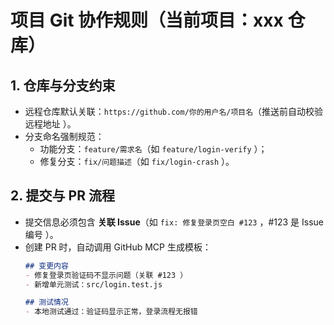 # 项目 Git 协作规则（当前项目：xxx 仓库）  
## 1. 仓库与分支约束  
- 远程仓库默认关联：`https://github.com/你的用户名/项目名`（推送前自动校验远程地址 ）。  
- 分支命名强制规范：  
  - 功能分支：`feature/需求名`（如 `feature/login-verify` ）；  
  - 修复分支：`fix/问题描述`（如 `fix/login-crash` ）。  

## 2. 提交与 PR 流程  
- 提交信息必须包含 **关联 Issue**（如 `fix: 修复登录页空白 #123` ，#123 是 Issue 编号 ）。  
- 创建 PR 时，自动调用 GitHub MCP 生成模板：  
  ```markdown  
  ## 变更内容  
  - 修复登录页验证码不显示问题（关联 #123 ）  
  - 新增单元测试：src/login.test.js  

  ## 测试情况  
  - 本地测试通过：验证码显示正常，登录流程无报错  